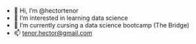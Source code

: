 - 👋 Hi, I’m @hectortenor
- 👀 I’m interested in learning data science
- 🌱 I’m currently cursing a data science bootcamp (The Bridge)
- 📫 tenor.hector@gmail.com

<!---
hectortenor/hectortenor is a ✨ special ✨ repository because its `README.md` (this file) appears on your GitHub profile.
You can click the Preview link to take a look at your changes.
--->
